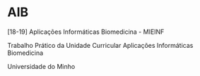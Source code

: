 # AIB
[18-19] Aplicações Informáticas Biomedicina - MIEINF

Trabalho Prático da Unidade Curricular Aplicações Informáticas Biomedicina

Universidade do Minho
